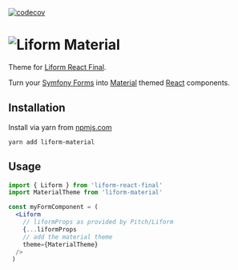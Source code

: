 [![codecov](https://codecov.io/gh/ph-fritsche/liform-material/branch/master/graph/badge.svg)](https://codecov.io/gh/ph-fritsche/liform-material)

# ![Liform Material](https://ph-fritsche.github.io/liform-material/assets/liform-material.png)

Theme for [Liform React Final](https://ph-fritsche.github.io/liform-react-final/).

Turn your [Symfony Forms](https://symfony.com/doc/current/components/form.html) into [Material](https://material.io/) themed [React](https://reactjs.org/) components.

## Installation

Install via yarn from [npmjs.com](https://www.npmjs.com/package/liform-material)
```
yarn add liform-material
```

## Usage

```jsx
import { Liform } from 'liform-react-final'
import MaterialTheme from 'liform-material'

const myFormComponent = (
  <Liform
    // liformProps as provided by Pitch/Liform
    {...liformProps
    // add the material theme
    theme={MaterialTheme}
  />
 )
 ```
